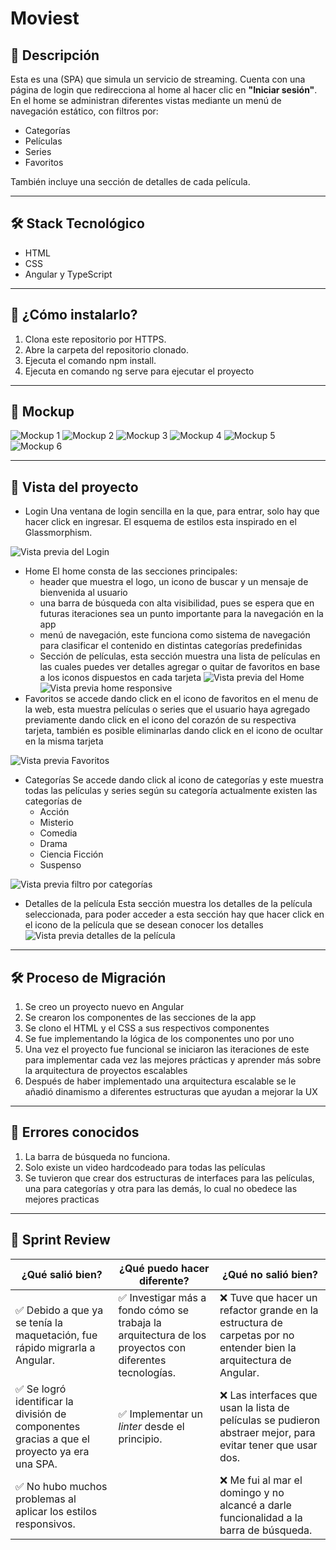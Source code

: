 # Moviest

## 📄 Descripción

Esta es una (SPA) que simula un servicio de streaming. Cuenta con una página de login que redirecciona al home al hacer clic en **"Iniciar sesión"**.  
En el home se administran diferentes vistas mediante un menú de navegación estático, con filtros por:

- Categorías
- Películas
- Series
- Favoritos  

También incluye una sección de detalles de cada película.

---

## 🛠️ Stack Tecnológico

- HTML  
- CSS  
- Angular y TypeScript

---

## 🚀 ¿Cómo instalarlo?

1. Clona este repositorio por HTTPS.
2. Abre la carpeta del repositorio clonado.
3. Ejecuta el comando npm install.
4. Ejecuta en comando ng serve para ejecutar el proyecto

---

## 🎨 Mockup

![Mockup 1](./public/assets/images/mockup1.jpg)
![Mockup 2](./public/assets/images/mockup2.jpg)
![Mockup 3](./public/assets/images/mockup3.jpg)
![Mockup 4](./public/assets/images/Login-responsive.jpg)
![Mockup 5](./public/assets/images/peliculas-responsive.jpg)
![Mockup 6](./public/assets/images/detalles-responsive.jpg)

---

## 👀 Vista del proyecto

- Login
Una ventana de login sencilla en la que, para entrar, solo hay que hacer click en ingresar. El esquema de estilos esta inspirado en el Glassmorphism.

![Vista previa del Login](./public/assets/images/Captura-login.png)

- Home
El home consta de las secciones principales:
  - header que muestra el logo, un icono de buscar y un mensaje de bienvenida al usuario
  - una barra de búsqueda con alta visibilidad, pues se espera que en futuras iteraciones sea un
   punto importante para la navegación en la app
  - menú de navegación, este funciona como sistema de navegación para clasificar el contenido en distintas categorías predefinidas
  - Sección de películas, esta sección muestra una lista de películas en las cuales puedes ver detalles agregar o quitar de favoritos en base a los iconos    dispuestos en cada tarjeta
![Vista previa del Home](./public/assets/images/Captura-home.png)
![Vista previa home responsive](./public/assets/images/captura-peliculas-responsive.png)
- Favoritos
se accede dando click en el icono de favoritos en el menu de la web, esta muestra películas o series que el usuario haya agregado previamente dando click en el icono del corazón de su respectiva tarjeta, también es posible eliminarlas dando click en el icono de ocultar en la misma tarjeta

![Vista previa Favoritos](./public/assets/images/Captura-favoritos.png)

- Categorías
Se accede dando click al icono de categorías y este muestra todas las películas y series según su categoría
actualmente existen las categorías de
  - Acción
  - Misterio
  - Comedia
  - Drama
  - Ciencia Ficción
  - Suspenso

![Vista previa filtro por categorías](./public/assets/images/Captura-categorias.png)

- Detalles de la película
Esta sección muestra los detalles de la película seleccionada, para poder acceder a esta sección hay que hacer click en el icono de la película que se desean conocer los detalles
![Vista previa detalles de la película](./public/assets/images/Captura-detalles-de-pelicula.png)

---

## 🛠️ Proceso de Migración

1. Se creo un proyecto nuevo en Angular
2. Se crearon los componentes de las secciones de la app
3. Se clono el HTML y el CSS a sus respectivos componentes
4. Se fue implementando la lógica de los componentes uno por uno
5. Una vez el proyecto fue funcional se iniciaron las iteraciones de este para implementar cada vez las mejores prácticas y aprender más sobre la arquitectura de proyectos escalables
6. Después de haber implementado una arquitectura escalable se le añadió dinamismo a diferentes estructuras que ayudan a mejorar la UX

---

## 🐞 Errores conocidos

1. La barra de búsqueda no funciona.
2. Solo existe un video hardcodeado para todas las películas
3. Se tuvieron que crear dos estructuras de interfaces para las películas, una para categorías y otra para las demás, lo cual no obedece las mejores practicas

---

## 🔁 Sprint Review

| ¿Qué salió bien?                                                                                     | ¿Qué puedo hacer diferente?                                                                                      | ¿Qué no salió bien?                                                                                                                                  |
|-------------------------------------------------------------------------------------------------------|------------------------------------------------------------------------------------------------------------------|------------------------------------------------------------------------------------------------------------------------------------------------------|
| ✅ Debido a que ya se tenía la maquetación, fue rápido migrarla a Angular.                            | ✅ Investigar más a fondo cómo se trabaja la arquitectura de los proyectos con diferentes tecnologías.            | ❌ Tuve que hacer un refactor grande en la estructura de carpetas por no entender bien la arquitectura de Angular.                                   |
| ✅ Se logró identificar la división de componentes gracias a que el proyecto ya era una SPA.          | ✅ Implementar un *linter* desde el principio.                                                                   | ❌ Las interfaces que usan la lista de películas se pudieron abstraer mejor, para evitar tener que usar dos.                                         |
| ✅ No hubo muchos problemas al aplicar los estilos responsivos.                                       |                                                                                                                  | ❌ Me fui al mar el domingo y no alcancé a darle funcionalidad a la barra de búsqueda.                                                              |
